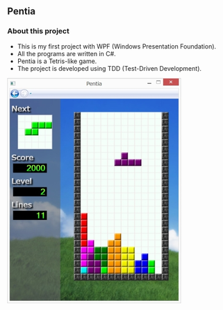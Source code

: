 ## Pentia

### About this project

- This is my first project with WPF (Windows Presentation Foundation).
- All the programs are written in C#.
- Pentia is a Tetris-like game.
- The project is developed using TDD (Test-Driven Development).

![Pentia Screenshot](/Pentia/Screenshot/PentiaScreenshot.jpg?raw=true "Pentia Screenshot") 
